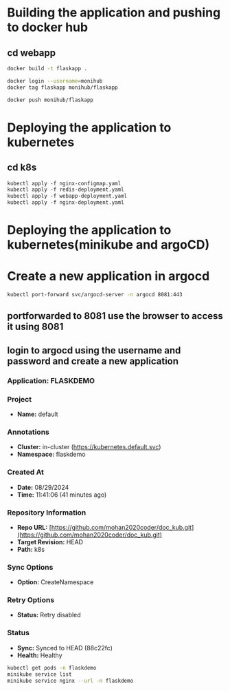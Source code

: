 # Building the application and pushing to docker hub
## cd webapp

``` bash
docker build -t flaskapp .

docker login --username=monihub
docker tag flaskapp monihub/flaskapp

docker push monihub/flaskapp
```

# Deploying the application to kubernetes
## cd k8s

``` bash
kubectl apply ‑f nginx‑configmap.yaml
kubectl apply ‑f redis‑deployment.yaml
kubectl apply ‑f webapp‑deployment.yaml
kubectl apply ‑f nginx‑deployment.yaml
```

# Deploying the application to kubernetes(minikube and argoCD)
# Create a new application in argocd

``` bash
kubectl port-forward svc/argocd-server -n argocd 8081:443
```

## portforwarded to 8081 use the browser to access it using 8081
## login to argocd using the username and password and create a new application

### Application: FLASKDEMO

### Project
- **Name:** default

### Annotations
- **Cluster:** in-cluster (https://kubernetes.default.svc)
- **Namespace:** flaskdemo

### Created At
- **Date:** 08/29/2024
- **Time:** 11:41:06 (41 minutes ago)

### Repository Information
- **Repo URL:** [https://github.com/mohan2020coder/doc_kub.git](https://github.com/mohan2020coder/doc_kub.git)
- **Target Revision:** HEAD
- **Path:** k8s

### Sync Options
- **Option:** CreateNamespace

### Retry Options
- **Status:** Retry disabled

### Status
- **Sync:** Synced to HEAD (88c22fc)
- **Health:** Healthy


``` bash
kubectl get pods -n flaskdemo
minikube service list
minikube service nginx --url -n flaskdemo
```